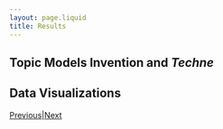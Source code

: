 ```yaml
---
layout: page.liquid
title: Results
---
```

## Topic Models Invention and _Techne_

## Data Visualizations

<div class="inline_nav">
<p><a href="/methodology/">Previous</a>|<a href="/discussion/">Next</a></p></div>